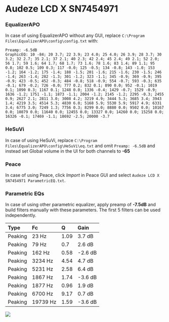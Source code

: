 # Audeze LCD X SN7454971

### EqualizerAPO
In case of using EqualizerAPO without any GUI, replace `C:\Program Files\EqualizerAPO\config\config.txt`
with:
```
Preamp: -6.5dB
GraphicEQ: 10 -84; 20 3.7; 22 3.9; 23 4.0; 25 4.0; 26 3.9; 28 3.7; 30 3.2; 32 2.7; 35 2.1; 37 2.1; 40 2.3; 42 2.4; 45 2.4; 49 2.1; 52 2.0; 56 1.7; 59 1.6; 64 1.7; 68 1.7; 73 1.6; 78 1.6; 83 1.4; 89 1.1; 95 0.8; 102 0.5; 109 0.3; 117 -0.0; 125 -0.5; 134 -0.8; 143 -1.0; 153 -1.2; 164 -1.2; 175 -1.4; 188 -1.5; 201 -1.6; 215 -1.6; 230 -1.5; 246 -1.4; 263 -1.4; 282 -1.3; 301 -1.2; 323 -1.1; 345 -0.9; 369 -0.9; 395 -0.9; 423 -0.5; 452 -0.3; 484 -0.8; 518 -0.9; 554 -0.7; 593 -0.3; 635 -0.1; 679 -0.2; 726 -0.0; 777 0.2; 832 0.1; 890 0.0; 952 -0.1; 1019 0.1; 1090 0.3; 1167 0.1; 1248 0.0; 1336 -0.4; 1429 -0.7; 1529 -0.9; 1636 -1.2; 1751 -1.1; 1873 -1.1; 2004 -1.2; 2145 -1.2; 2295 -0.3; 2455 0.9; 2627 2.1; 2811 3.0; 3008 4.2; 3219 4.9; 3444 5.3; 3685 3.4; 3943 1.4; 4219 3.5; 4514 5.3; 4830 6.0; 5168 5.9; 5530 5.9; 5917 4.9; 6331 3.4; 6775 3.0; 7249 1.3; 7756 0.3; 8299 0.0; 8880 0.0; 9502 0.0; 10167 0.0; 10879 0.0; 11640 0.0; 12455 0.0; 13327 0.0; 14260 0.0; 15258 0.0; 16326 -0.1; 17469 -1.1; 18692 -2.5; 20000 -3.7
```

### HeSuVi
In case of using HeSuVi, replace `C:\Program Files\EqualizerAPO\config\HeSuVi\eq.txt` and omit `Preamp:
-6.5dB` and instead set Global volume in the UI for both channels to **-65**

### Peace
In case of using Peace, click *Import* in Peace GUI and select `Audeze LCD X SN7454971 ParametricEQ.txt`.

### Parametric EQs
In case of using other parametric equalizer, apply preamp of **-7.5dB** and build filters manually with
these parameters. The first 5 filters can be used independently.

| Type    | Fc       |    Q | Gain    |
|:--------|:---------|:-----|:--------|
| Peaking | 23 Hz    | 1.09 | 3.7 dB  |
| Peaking | 79 Hz    | 0.7  | 2.6 dB  |
| Peaking | 162 Hz   | 0.58 | -2.6 dB |
| Peaking | 3234 Hz  | 4.54 | 4.7 dB  |
| Peaking | 5231 Hz  | 2.58 | 6.4 dB  |
| Peaking | 1867 Hz  | 1.74 | -3.6 dB |
| Peaking | 1877 Hz  | 0.96 | 1.9 dB  |
| Peaking | 6700 Hz  | 9.17 | 0.7 dB  |
| Peaking | 19739 Hz | 1.59 | -3.6 dB |

![](https://raw.githubusercontent.com/jaakkopasanen/AutoEq/master/results/innerfidelity/sbaf-serious/Audeze%20LCD%20X%20SN7454971/Audeze%20LCD%20X%20SN7454971.png)